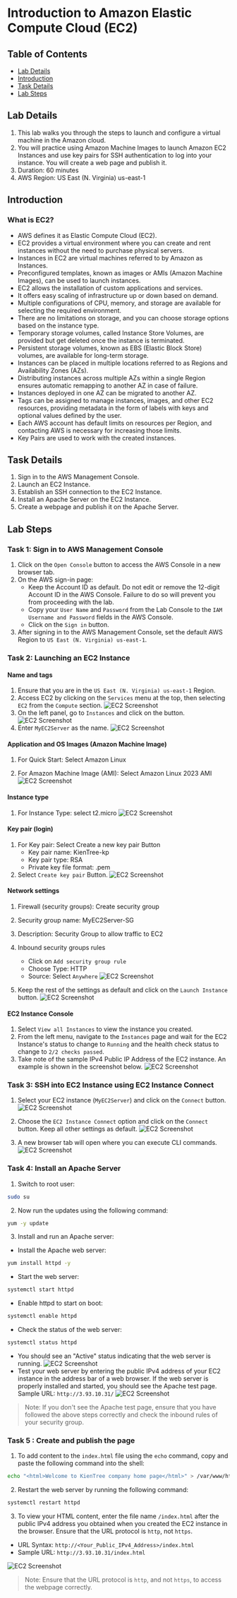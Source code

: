 # Introduction to Amazon Elastic Compute Cloud (EC2)

## Table of Contents

- [Lab Details](#lab-details)
- [Introduction](#introduction)
- [Task Details](#task-details)
- [Lab Steps](#lab-steps)

## Lab Details

1. This lab walks you through the steps to launch and configure a virtual machine in the Amazon cloud.
2. You will practice using Amazon Machine Images to launch Amazon EC2 Instances and use key pairs for SSH authentication to log into your instance. You will create a web page and publish it.
3. Duration: 60 minutes
4. AWS Region: US East (N. Virginia) us-east-1

## Introduction

### What is EC2?

- AWS defines it as Elastic Compute Cloud (EC2).
- EC2 provides a virtual environment where you can create and rent instances without the need to purchase physical servers.
- Instances in EC2 are virtual machines referred to by Amazon as Instances.
- Preconfigured templates, known as images or AMIs (Amazon Machine Images), can be used to launch instances.
- EC2 allows the installation of custom applications and services.
- It offers easy scaling of infrastructure up or down based on demand.
- Multiple configurations of CPU, memory, and storage are available for selecting the required environment.
- There are no limitations on storage, and you can choose storage options based on the instance type.
- Temporary storage volumes, called Instance Store Volumes, are provided but get deleted once the instance is terminated.
- Persistent storage volumes, known as EBS (Elastic Block Store) volumes, are available for long-term storage.
- Instances can be placed in multiple locations referred to as Regions and Availability Zones (AZs).
- Distributing instances across multiple AZs within a single Region ensures automatic remapping to another AZ in case of failure.
- Instances deployed in one AZ can be migrated to another AZ.
- Tags can be assigned to manage instances, images, and other EC2 resources, providing metadata in the form of labels with keys and optional values defined by the user.
- Each AWS account has default limits on resources per Region, and contacting AWS is necessary for increasing those limits.
- Key Pairs are used to work with the created instances.

## Task Details

1. Sign in to the AWS Management Console.
2. Launch an EC2 Instance.
3. Establish an SSH connection to the EC2 Instance.
4. Install an Apache Server on the EC2 Instance.
5. Create a webpage and publish it on the Apache Server.

## Lab Steps

### Task 1: Sign in to AWS Management Console

1. Click on the `Open Console` button to access the AWS Console in a new browser tab.
2. On the AWS sign-in page:
   - Keep the Account ID as default. Do not edit or remove the 12-digit Account ID in the AWS Console. Failure to do so will prevent you from proceeding with the lab.
   - Copy your `User Name` and `Password` from the Lab Console to the `IAM Username and Password` fields in the AWS Console.
   - Click on the `Sign in` button.
3. After signing in to the AWS Management Console, set the default AWS Region to `US East (N. Virginia) us-east-1`.

### Task 2: Launching an EC2 Instance

#### Name and tags

1. Ensure that you are in the `US East (N. Virginia) us-east-1` Region.
2. Access EC2 by clicking on the `Services` menu at the top, then selecting `EC2` from the `Compute` section.
![EC2 Screenshot](images/ec2-lab1-01.png)
3. On the left panel, go to `Instances` and click on the button.
![EC2 Screenshot](images/ec2-lab1-02.png)
4. Enter `MyEC2Server` as the name.
![EC2 Screenshot](images/ec2-lab1-03.png)

#### Application and OS Images (Amazon Machine Image)

1. For Quick Start: Select Amazon Linux 

2. For Amazon Machine Image (AMI): Select Amazon Linux 2023 AMI
![EC2 Screenshot](images/ec2-lab1-04.png)

#### Instance type

1. For Instance Type: select t2.micro
![EC2 Screenshot](images/ec2-lab1-05.png)

#### Key pair (login)

1. For Key pair: Select Create a new key pair Button
   - Key pair name: KienTree-kp
   - Key pair type: RSA
   - Private key file format: .pem
2. Select `Create key pair` Button.
![EC2 Screenshot](images/ec2-lab1-06.png)

#### Network settings

1. Firewall (security groups): Create security group
2. Security group name: MyEC2Server-SG
3. Description: Security Group to allow traffic to EC2
4. Inbound security groups rules
   - Click on `Add security group rule`
   - Choose Type: HTTP 
   - Source: Select `Anywhere`
![EC2 Screenshot](images/ec2-lab1-07.png)

5. Keep the rest of the settings as default and click on the `Launch Instance` button.
![EC2 Screenshot](images/ec2-lab1-08.png)

#### EC2 Instance Console

1. Select `View all Instances` to view the instance you created.
2. From the left menu, navigate to the `Instances` page and wait for the EC2 Instance's status to change to `Running` and the health check status to change to `2/2 checks passed`.
3. Take note of the sample IPv4 Public IP Address of the EC2 instance. An example is shown in the screenshot below.
![EC2 Screenshot](images/ec2-lab1-09.png)

### Task 3: SSH into EC2 Instance using EC2 Instance Connect

1. Select your EC2 instance (`MyEC2Server`) and click on the `Connect` button.
![EC2 Screenshot](images/ec2-lab1-10.png)
2. Choose the `EC2 Instance Connect` option and click on the `Connect` button. Keep all other settings as default.
![EC2 Screenshot](images/ec2-lab1-11.png)

3. A new browser tab will open where you can execute CLI commands.
![EC2 Screenshot](images/ec2-lab1-12.png)

### Task 4: Install an Apache Server

1. Switch to root user:
```bash 
sudo su
```

2. Now run the updates using the following command:

```bash  
yum -y update
```

3. Install and run an Apache server:

- Install the Apache web server:

```bash 
yum install httpd -y
```

- Start the web server:

```bash
systemctl start httpd
```

- Enable httpd to start on boot:

```bash
systemctl enable httpd
```

- Check the status of the web server:

```bash
systemctl status httpd
```

- You should see an "Active" status indicating that the web server is running.
![EC2 Screenshot](images/ec2-lab1-13.png)
- Test your web server by entering the public IPv4 address of your EC2 instance in the address bar of a web browser. If the web server is properly installed and started, you should see the Apache test page. Sample URL: `http://3.93.10.31/`
![EC2 Screenshot](images/ec2-lab1-14.png)

> Note: If you don't see the Apache test page, ensure that you have followed the above steps correctly and check the inbound rules of your security group.

### Task 5 : Create and publish the page

1. To add content to the `index.html` file using the `echo` command, copy and paste the following command into the shell:

```bash
echo "<html>Welcome to KienTree company home page</html>" > /var/www/html/index.html
```

2. Restart the web server by running the following command:

```bash
systemctl restart httpd
```

3. To view your HTML content, enter the file name `/index.html` after the public IPv4 address you obtained when you created the EC2 instance in the browser. Ensure that the URL protocol is `http`, not `https`.

- URL Syntax: `http://<Your_Public_IPv4_Address>/index.html`
- Sample URL: `http://3.93.10.31/index.html`

![EC2 Screenshot](images/ec2-lab1-15.png)
> Note: Ensure that the URL protocol is `http`, and not `https`, to access the webpage correctly.

